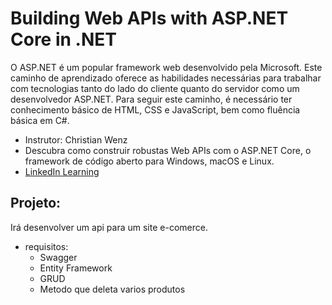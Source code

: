 # Building Web APIs with ASP.NET Core in .NET

O ASP.NET é um popular framework web desenvolvido pela Microsoft. Este caminho de aprendizado oferece as habilidades necessárias para trabalhar com tecnologias tanto do lado do cliente quanto do servidor como um desenvolvedor ASP.NET. Para seguir este caminho, é necessário ter conhecimento básico de HTML, CSS e JavaScript, bem como fluência básica em C#.


- Instrutor: Christian Wenz
- Descubra como construir robustas Web APIs com o ASP.NET Core, o framework de código aberto para Windows, macOS e Linux.
- [LinkedIn Learning](https://www.linkedin.com/learning/building-web-apis-with-asp-dot-net-core-in-dot-net/building-web-apis-19424916?contextUrn=urn%3Ali%3AlyndaLearningPath%3A5c914ee3498ec00e71a387d4)

## Projeto:
Irá desenvolver um api para um site e-comerce.
- requisitos:
    - Swagger 
    - Entity Framework
    - GRUD
    - Metodo que deleta varios produtos
